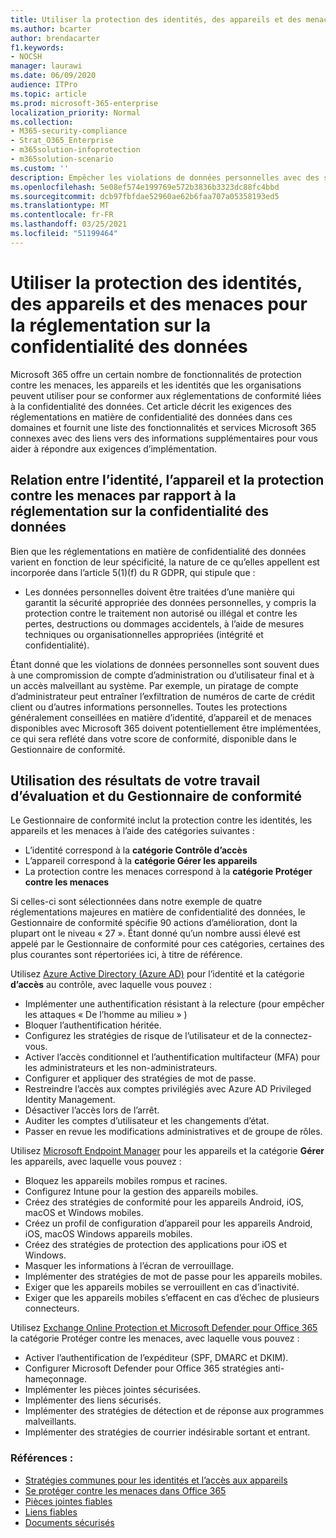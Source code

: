 ```yaml
---
title: Utiliser la protection des identités, des appareils et des menaces pour la réglementation sur la confidentialité des données
ms.author: bcarter
author: brendacarter
f1.keywords:
- NOCSH
manager: laurawi
ms.date: 06/09/2020
audience: ITPro
ms.topic: article
ms.prod: microsoft-365-enterprise
localization_priority: Normal
ms.collection:
- M365-security-compliance
- Strat_O365_Enterprise
- m365solution-infoprotection
- m365solution-scenario
ms.custom: ''
description: Empêcher les violations de données personnelles avec des services de protection contre les identités, appareils et menaces Microsoft 365.
ms.openlocfilehash: 5e08ef574e199769e572b3836b3323dc88fc4bbd
ms.sourcegitcommit: dcb97fbfdae52960ae62b6faa707a05358193ed5
ms.translationtype: MT
ms.contentlocale: fr-FR
ms.lasthandoff: 03/25/2021
ms.locfileid: "51199464"
---
```

# <a name="use-identity-device-and-threat-protection-for-data-privacy-regulation"></a>Utiliser la protection des identités, des appareils et des menaces pour la réglementation sur la confidentialité des données

Microsoft 365 offre un certain nombre de fonctionnalités de protection contre les menaces, les appareils et les identités que les organisations peuvent utiliser pour se conformer aux réglementations de conformité liées à la confidentialité des données. Cet article décrit les exigences des réglementations en matière de confidentialité des données dans ces domaines et fournit une liste des fonctionnalités et services Microsoft 365 connexes avec des liens vers des informations supplémentaires pour vous aider à répondre aux exigences d’implémentation.

## <a name="how-identity-device-and-threat-protection-relate-to-data-privacy-regulation"></a>Relation entre l’identité, l’appareil et la protection contre les menaces par rapport à la réglementation sur la confidentialité des données

Bien que les réglementations en matière de confidentialité des données varient en fonction de leur spécificité, la nature de ce qu’elles appellent est incorporée dans l’article 5(1)(f) du R GDPR, qui stipule que :

- Les données personnelles doivent être traitées d’une manière qui garantit la sécurité appropriée des données personnelles, y compris la protection contre le traitement non autorisé ou illégal et contre les pertes, destructions ou dommages accidentels, à l’aide de mesures techniques ou organisationnelles appropriées (intégrité et confidentialité).

Étant donné que les violations de données personnelles sont souvent dues à une compromission de compte d’administration ou d’utilisateur final et à un accès malveillant au système. Par exemple, un piratage de compte d’administrateur peut entraîner l’exfiltration de numéros de carte de crédit client ou d’autres informations personnelles. Toutes les protections généralement conseillées en matière d’identité, d’appareil et de menaces disponibles avec Microsoft 365 doivent potentiellement être implémentées, ce qui sera reflété dans votre score de conformité, disponible dans le Gestionnaire de conformité.

## <a name="using-the-results-of-your-assessment-work-and-compliance-manager"></a>Utilisation des résultats de votre travail d’évaluation et du Gestionnaire de conformité

Le Gestionnaire de conformité inclut la protection contre les identités, les appareils et les menaces à l’aide des catégories suivantes :

- L’identité correspond à la **catégorie Contrôle d’accès**
- L’appareil correspond à la **catégorie Gérer les appareils**
- La protection contre les menaces correspond à la **catégorie Protéger contre les menaces**
 
Si celles-ci sont sélectionnées dans notre exemple de quatre réglementations majeures en matière de confidentialité des données, le Gestionnaire de conformité spécifie 90 actions d’amélioration, dont la plupart ont le niveau « 27 ». Étant donné qu’un nombre aussi élevé est appelé par le Gestionnaire de conformité pour ces catégories, certaines des plus courantes sont répertoriées ici, à titre de référence.

Utilisez [Azure Active Directory (Azure AD)](https://azure.microsoft.com/services/active-directory/) pour l’identité et la catégorie **d’accès** au contrôle, avec laquelle vous pouvez :

- Implémenter une authentification résistant à la relecture (pour empêcher les attaques « De l’homme au milieu » )
- Bloquer l’authentification héritée.
- Configurez les stratégies de risque de l’utilisateur et de la connectez-vous.
- Activer l’accès conditionnel et l’authentification multifacteur (MFA) pour les administrateurs et les non-administrateurs.
- Configurer et appliquer des stratégies de mot de passe.
- Restreindre l’accès aux comptes privilégiés avec Azure AD Privileged Identity Management.
- Désactiver l’accès lors de l’arrêt.
- Auditer les comptes d’utilisateur et les changements d’état.
- Passer en revue les modifications administratives et de groupe de rôles.

Utilisez [Microsoft Endpoint Manager](https://www.microsoft.com/microsoft-365/microsoft-endpoint-manager) pour les appareils et la catégorie **Gérer** les appareils, avec laquelle vous pouvez :

- Bloquez les appareils mobiles rompus et racines.
- Configurez Intune pour la gestion des appareils mobiles.
- Créez des stratégies de conformité pour les appareils Android, iOS, macOS et Windows mobiles.
- Créez un profil de configuration d’appareil pour les appareils Android, iOS, macOS Windows appareils mobiles.
- Créez des stratégies de protection des applications pour iOS et Windows.
- Masquer les informations à l’écran de verrouillage.
- Implémenter des stratégies de mot de passe pour les appareils mobiles.
- Exiger que les appareils mobiles se verrouillent en cas d’inactivité.
- Exiger que les appareils mobiles s’effacent en cas d’échec de plusieurs connecteurs.

Utilisez [Exchange Online Protection et Microsoft Defender pour Office 365](../security/office-365-security/defender-for-office-365.md)  la catégorie Protéger contre les menaces, avec laquelle vous pouvez :

- Activer l’authentification de l’expéditeur (SPF, DMARC et DKIM).
- Configurer Microsoft Defender pour Office 365 stratégies anti-hameçonnage.
- Implémenter les pièces jointes sécurisées.
- Implémenter des liens sécurisés.
- Implémenter des stratégies de détection et de réponse aux programmes malveillants.
- Implémenter des stratégies de courrier indésirable sortant et entrant.

### <a name="references"></a>Références :

- [Stratégies communes pour les identités et l’accès aux appareils](../security/office-365-security/identity-access-policies.md)
- [Se protéger contre les menaces dans Office 365](https://support.office.com/article/protect-against-threats-in-office-365-b10023f6-f30f-45d3-b3ad-b71aa4aa0d58)
- [Pièces jointes fiables](../security/office-365-security/safe-attachments.md)
- [Liens fiables](../security/office-365-security/safe-links.md)
- [Documents sécurisés](../security/office-365-security/safe-docs.md)
